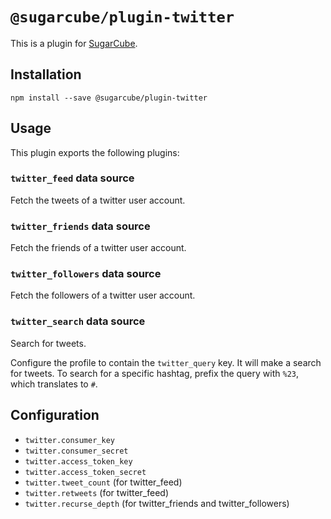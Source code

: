 # `@sugarcube/plugin-twitter`

This is a plugin for [SugarCube](https://gitlab.com/sugarcube/sugarcube).

## Installation

```
npm install --save @sugarcube/plugin-twitter
```

## Usage

This plugin exports the following plugins:

### `twitter_feed` data source

Fetch the tweets of a twitter user account.

### `twitter_friends` data source

Fetch the friends of a twitter user account.

### `twitter_followers` data source

Fetch the followers of a twitter user account.

### `twitter_search` data source

Search for tweets.

Configure the profile to contain the `twitter_query` key. It will make a
search for tweets. To search for a specific hashtag, prefix the query with
`%23`, which translates to `#`.

## Configuration

- `twitter.consumer_key`
- `twitter.consumer_secret`
- `twitter.access_token_key`
- `twitter.access_token_secret`
- `twitter.tweet_count` (for twitter_feed)
- `twitter.retweets` (for twitter_feed)
- `twitter.recurse_depth` (for twitter_friends and twitter_followers)
